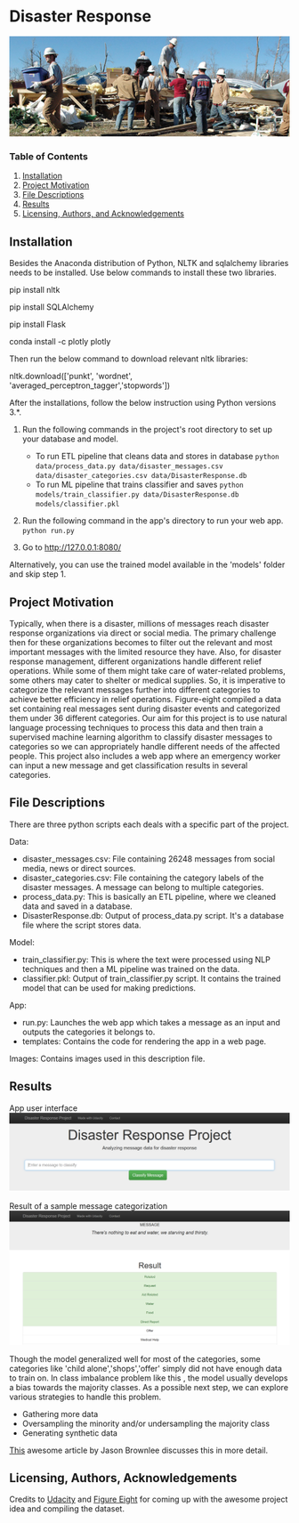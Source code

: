 # Disaster Response
![alt text](https://raw.githubusercontent.com/samardolui/DisasterResponse/master/images/cover_image.jpg)
### Table of Contents

1. [Installation](#installation)
2. [Project Motivation](#motivation)
3. [File Descriptions](#files)
4. [Results](#results)
5. [Licensing, Authors, and Acknowledgements](#licensing)

## Installation <a name="installation"></a>

Besides the Anaconda distribution of Python, NLTK and sqlalchemy libraries needs to be installed.
Use below commands to install these two libraries.

pip install nltk

pip install SQLAlchemy

pip install Flask

conda install -c plotly plotly 

Then run the below command to download relevant nltk libraries:

nltk.download(['punkt', 'wordnet', 'averaged_perceptron_tagger','stopwords'])

After the installations, follow the below instruction using Python versions 3.*.

1. Run the following commands in the project's root directory to set up your database and model.

    - To run ETL pipeline that cleans data and stores in database
        `python data/process_data.py data/disaster_messages.csv data/disaster_categories.csv data/DisasterResponse.db`
    - To run ML pipeline that trains classifier and saves
        `python models/train_classifier.py data/DisasterResponse.db models/classifier.pkl`

2. Run the following command in the app's directory to run your web app.
    `python run.py`

3. Go to http://127.0.0.1:8080/

Alternatively, you can use the trained model available in the 'models' folder and skip step 1.

## Project Motivation<a name="motivation"></a>

Typically, when there is a disaster, millions of messages reach disaster response organizations via direct or social media. The primary challenge then for these organizations becomes to filter out the relevant and most important messages with the limited resource they have. Also, for disaster response management, different organizations handle different relief operations. While some of them might take care of water-related problems, some others may cater to shelter or medical supplies. So, it is imperative to categorize the relevant messages further into different categories to achieve better efficiency in relief operations. Figure-eight compiled a data set containing real messages sent during disaster events and categorized them under 36 different categories. Our aim for this project is to use natural language processing techniques to process this data and then train a supervised machine learning algorithm to classify disaster messages to categories so we can appropriately handle different needs of the affected people. This project also includes a web app where an emergency worker can input a new message and get classification results in several categories.

## File Descriptions <a name="files"></a>
There are three python scripts each deals with a specific part of the project.

Data:
* disaster_messages.csv: File containing 26248 messages from social media, news or direct sources.  
* disaster_categories.csv: File containing the category labels of the disaster messages. A message can belong to multiple categories.
* process_data.py: This is basically an ETL pipeline, where we cleaned data and saved in a database.
* DisasterResponse.db: Output of process_data.py script. It's a database file where the script stores data.

Model:
* train_classifier.py: This is where the text were processed using NLP techniques and then a ML pipeline was trained on the data.
* classifier.pkl: Output of train_classifier.py script. It contains the trained model that can be used for making predictions.

App:
* run.py: Launches the web app which takes a message as an input and outputs the categories it belongs to.
* templates: Contains the code for rendering the app in a web page.

Images: Contains images used in this description file.

## Results<a name="results"></a>
App user interface
![Result 1](https://raw.githubusercontent.com/samardolui/DisasterResponse/master/images/dis_res1.PNG)

Result of a sample message categorization
![Result 2](https://raw.githubusercontent.com/samardolui/DisasterResponse/master/images/dis_res2.PNG)

Though the model generalized well for most of the categories, some categories like 'child alone','shops','offer'
simply did not have enough data to train on. In class imbalance problem like this , the model usually develops a bias towards the majority classes. As a possible next step, we can explore various strategies to handle this problem. 
* Gathering more data
* Oversampling the minority and/or undersampling the majority class
* Generating synthetic data

[This](https://machinelearningmastery.com/tactics-to-combat-imbalanced-classes-in-your-machine-learning-dataset/) awesome article by Jason Brownlee discusses this in more detail.

## Licensing, Authors, Acknowledgements<a name="licensing"></a>

Credits to [Udacity](https://www.udacity.com/) and [Figure Eight](https://www.figure-eight.com/dataset/combined-disaster-response-data/)  for coming up with the awesome project idea and compiling the dataset.
